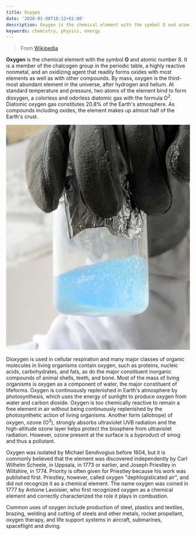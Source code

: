 ```yaml
---
title: Oxygen
date: '2020-01-08T10:12+01:00'
description: Oxygen is the chemical element with the symbol O and atomic number 8
keywords: chemistry, physics, energy
---
```


> From [Wikipedia](https://en.wikipedia.org/wiki/Oxygen)

__Oxygen__ is the chemical element with the symbol __O__ and atomic number 8. It is a member of the chalcogen group in the periodic table, a highly reactive nonmetal, and an oxidizing agent that readily forms oxides with most elements as well as with other compounds. By mass, oxygen is the third-most abundant element in the universe, after hydrogen and helium. At standard temperature and pressure, two atoms of the element bind to form dioxygen, a colorless and odorless diatomic gas with the formula O<sup>2</sup>. Diatomic oxygen gas constitutes 20.8% of the Earth's atmosphere. As compounds including oxides, the element makes up almost half of the Earth's crust.

![Liquid oxygen boiling](oxygen.jpg "Liquid oxygen boiling")

Dioxygen is used in cellular respiration and many major classes of organic molecules in living organisms contain oxygen, such as proteins, nucleic acids, carbohydrates, and fats, as do the major constituent inorganic compounds of animal shells, teeth, and bone. Most of the mass of living organisms is oxygen as a component of water, the major constituent of lifeforms. Oxygen is continuously replenished in Earth's atmosphere by photosynthesis, which uses the energy of sunlight to produce oxygen from water and carbon dioxide. Oxygen is too chemically reactive to remain a free element in air without being continuously replenished by the photosynthetic action of living organisms. Another form (allotrope) of oxygen, ozone (O<sup>3</sup>), strongly absorbs ultraviolet UVB radiation and the high-altitude ozone layer helps protect the biosphere from ultraviolet radiation. However, ozone present at the surface is a byproduct of smog and thus a pollutant.

Oxygen was isolated by Michael Sendivogius before 1604, but it is commonly believed that the element was discovered independently by Carl Wilhelm Scheele, in Uppsala, in 1773 or earlier, and Joseph Priestley in Wiltshire, in 1774. Priority is often given for Priestley because his work was published first. Priestley, however, called oxygen "dephlogisticated air", and did not recognize it as a chemical element. The name oxygen was coined in 1777 by Antoine Lavoisier, who first recognized oxygen as a chemical element and correctly characterized the role it plays in combustion.

Common uses of oxygen include production of steel, plastics and textiles, brazing, welding and cutting of steels and other metals, rocket propellant, oxygen therapy, and life support systems in aircraft, submarines, spaceflight and diving.
